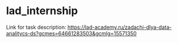 # lad_internship

Link for task description: https://lad-academy.ru/zadachi-dlya-data-analitycs-ds?gcmes=64661283503&gcmlg=15571350
